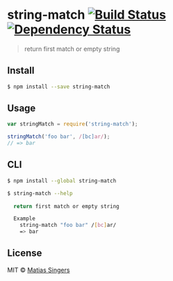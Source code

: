 # string-match [![Build Status](http://img.shields.io/travis/matiassingers/string-match.svg?style=flat-square)](https://travis-ci.org/matiassingers/string-match) [![Dependency Status](http://img.shields.io/gemnasium/matiassingers/string-match.svg?style=flat-square)](https://gemnasium.com/matiassingers/string-match)
> return first match or empty string

## Install

```sh
$ npm install --save string-match
```


## Usage

```js
var stringMatch = require('string-match');

stringMatch('foo bar', /[bc]ar/);
// => bar
```


## CLI

```sh
$ npm install --global string-match
```

```sh
$ string-match --help
  
  return first match or empty string

  Example
    string-match "foo bar" /[bc]ar/
    => bar
```


## License

MIT © [Matias Singers](http://mts.io)
